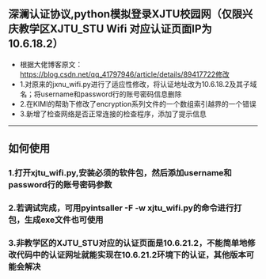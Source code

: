## 深澜认证协议,python模拟登录XJTU校园网（仅限兴庆教学区XJTU_STU Wifi 对应认证页面IP为10.6.18.2）

- 根据大佬博客原文：https://blog.csdn.net/qq_41797946/article/details/89417722修改
- 1.对原来的jxnu_wifi.py进行了适应性修改，将认证地址改为10.6.18.2及其子域名；将username和password行的账号密码信息删除
- 2.在KIMI的帮助下修改了encryption系列文件的一个数组索引越界的一个错误
- 3.新增了检查网络是否正常连接的检查程序，添加了提示信息

---

## 如何使用

### 1.打开xjtu_wifi.py,安装必须的软件包，然后添加username和password行的账号密码参数

### 2.若调试完成，可用pyintsaller -F -w xjtu_wifi.py的命令进行打包，生成exe文件也可使用

### 3.非教学区的XJTU_STU对应的认证页面是10.6.21.2，不能简单地修改代码中的认证网址就能实现在10.6.21.2环境下的认证，其他版本可能会解决
